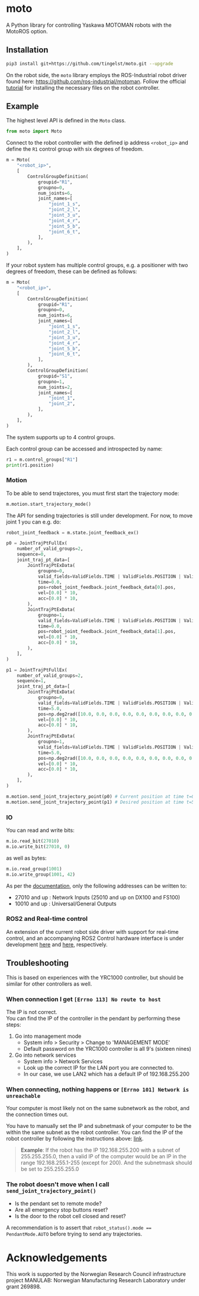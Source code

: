 # moto
A Python library for controlling Yaskawa MOTOMAN robots with the MotoROS option.

## Installation

```bash
pip3 install git+https://github.com/tingelst/moto.git --upgrade
```

On the robot side, the `moto` library employs the ROS-Industrial robot driver found here: https://github.com/ros-industrial/motoman. Follow the official [tutorial](http://wiki.ros.org/motoman_driver/Tutorials/indigo/InstallServer) for installing the necessary files on the robot controller. 

## Example

The highest level API is defined in the `Moto` class.

```python
from moto import Moto
```

Connect to the robot controller with the defined ip address `<robot_ip>` and define the `R1` control group with six degrees of freedom.

```python
m = Moto(
    "<robot_ip>",
    [
        ControlGroupDefinition(
            groupid="R1",
            groupno=0,
            num_joints=6,
            joint_names=[
                "joint_1_s",
                "joint_2_l",
                "joint_3_u",
                "joint_4_r",
                "joint_5_b",
                "joint_6_t",
            ],
        ),
    ],
)
```

If your robot system has multiple control groups, e.g. a positioner with two degrees of freedom, these can be defined as follows: 
```python
m = Moto(
    "<robot_ip>",
    [
        ControlGroupDefinition(
            groupid="R1",
            groupno=0,
            num_joints=6,
            joint_names=[
                "joint_1_s",
                "joint_2_l",
                "joint_3_u",
                "joint_4_r",
                "joint_5_b",
                "joint_6_t",
            ],
        ),
        ControlGroupDefinition(
            groupid="S1",
            groupno=1,
            num_joints=2,
            joint_names=[
                "joint_1",
                "joint_2",
            ],
        ),
    ],
)
```
The system supports up to 4 control groups.

Each control group can be accessed and introspected by name:
```python
r1 = m.control_groups["R1"]
print(r1.position)
``` 

### Motion

To be able to send trajectores, you must first start the trajectory mode:
```python
m.motion.start_trajectory_mode()
```

The API for sending trajectories is still under development. For now, to move joint 1 you can e.g. do:
```python
robot_joint_feedback = m.state.joint_feedback_ex()

p0 = JointTrajPtFullEx(
    number_of_valid_groups=2,
    sequence=0,
    joint_traj_pt_data=[
        JointTrajPtExData(
            groupno=0,
            valid_fields=ValidFields.TIME | ValidFields.POSITION | ValidFields.VELOCITY,
            time=0.0,
            pos=robot_joint_feedback.joint_feedback_data[0].pos,
            vel=[0.0] * 10,
            acc=[0.0] * 10,
        ),
        JointTrajPtExData(
            groupno=1,
            valid_fields=ValidFields.TIME | ValidFields.POSITION | ValidFields.VELOCITY,
            time=0.0,
            pos=robot_joint_feedback.joint_feedback_data[1].pos,
            vel=[0.0] * 10,
            acc=[0.0] * 10,
        ),
    ],
)

p1 = JointTrajPtFullEx(
    number_of_valid_groups=2,
    sequence=1,
    joint_traj_pt_data=[
        JointTrajPtExData(
            groupno=0,
            valid_fields=ValidFields.TIME | ValidFields.POSITION | ValidFields.VELOCITY,
            time=5.0,
            pos=np.deg2rad([10.0, 0.0, 0.0, 0.0, 0.0, 0.0, 0.0, 0.0, 0.0, 0.0]),
            vel=[0.0] * 10,
            acc=[0.0] * 10,
        ),
        JointTrajPtExData(
            groupno=1,
            valid_fields=ValidFields.TIME | ValidFields.POSITION | ValidFields.VELOCITY,
            time=5.0,
            pos=np.deg2rad([10.0, 0.0, 0.0, 0.0, 0.0, 0.0, 0.0, 0.0, 0.0, 0.0]),
            vel=[0.0] * 10,
            acc=[0.0] * 10,
        ),
    ],
)

m.motion.send_joint_trajectory_point(p0) # Current position at time t=0.0
m.motion.send_joint_trajectory_point(p1) # Desired position at time t=5.0
```

### IO

You can read and write bits:
```python
m.io.read_bit(27010)
m.io.write_bit(27010, 0)
```
as well as bytes:
```python
m.io.read_group(1001)
m.io.write_group(1001, 42)
```

As per the [documentation](https://github.com/ros-industrial/motoman/blob/591a09c5cb95378aafd02e77e45514cfac3a009d/motoman_msgs/srv/WriteSingleIO.srv#L9-L12), only the following addresses can be written to:
- 27010 and up : Network Inputs (25010 and up on DX100 and FS100)
- 10010 and up : Universal/General Outputs

### ROS2 and Real-time control

An extension of the current robot side driver with support for real-time control, and an accompanying ROS2 Control hardware interface is under development [here](https://github.com/tingelst/motoman) and [here](https://github.com/tingelst/motoman_hardware), respectively.

## Troubleshooting 
This is based on experiences with the YRC1000 controller, but should be similar for other controllers as well. 

### When connection I get `[Errno 113] No route to host` 
The IP is not correct.  
You can find the IP of the controller in the pendant by performing these steps: 

1. Go into management mode
   * System info > Security > Change to 'MANAGEMENT MODE'
   * Default password on the YRC1000 controller is all 9's (sixteen nines)
2. Go into network services
   * System info > Network Services 
   * Look up the correct IP for the LAN port you are connected to.
   * In our case, we use LAN2 which has a default IP of 192.168.255.200

### When connecting, nothing happens or `[Errno 101] Network is unreachable`
Your computer is most likely not on the same subnetwork as the robot, and the connection times out. 

You have to manually set the IP and subnetmask of your computer to be the within the same subnet as the robot controller. You can find the IP of the robot controller by following the instructions above: [link](#errno-113-no-route-to-host). 

> **Example**: If the robot has the IP 192.168.255.200 with a subnet of 255.255.255.0, then a valid IP of the computer would be an IP in the range 192.168.255.1-255 (except for 200). And the subnetmask should be set to 255.255.255.0 

### The robot doesn't move when I call `send_joint_trajectory_point()`
* Is the pendant set to remote mode? 
* Are all emergency stop buttons reset? 
* Is the door to the robot cell closed and reset? 

A recommendation is to assert that `robot_status().mode == PendantMode.AUTO` before trying to send any trajectories.

# Acknowledgements

This work is supported by the Norwegian Research Council infrastructure project MANULAB: Norwegian Manufacturing Research Laboratory under grant 269898.



